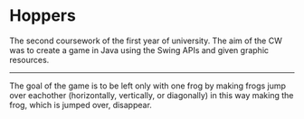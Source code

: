 # Hoppers
The second coursework of the first year of university.
The aim of the CW was to create a game in Java using the Swing APIs and given graphic resources.
***
The goal of the game is to be left only with one frog by making frogs jump over eachother (horizontally, vertically, or diagonally) in this way making the frog, which is jumped over, disappear.

